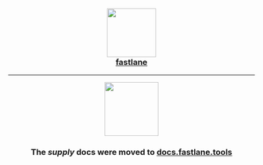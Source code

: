 <h3 align="center">
  <a href="https://docs.fastlane.tools/generated/actions/supply/">
    <img src="https://raw.githubusercontent.com/fastlane/fastlane/master/fastlane/assets/fastlane.png" width="100" />
    <br />
    fastlane
  </a>
</h3>

------

<p align="center">
  <a href="https://docs.fastlane.tools/generated/actions/supply/">
    <img src="https://raw.githubusercontent.com/fastlane/fastlane/master/supply/assets/supply.png" height="110">
  </a>
</p>

<h3 align="center">The <i>supply</i> docs were moved to <a href='https://docs.fastlane.tools/generated/actions/supply/'>docs.fastlane.tools</a></h3>
